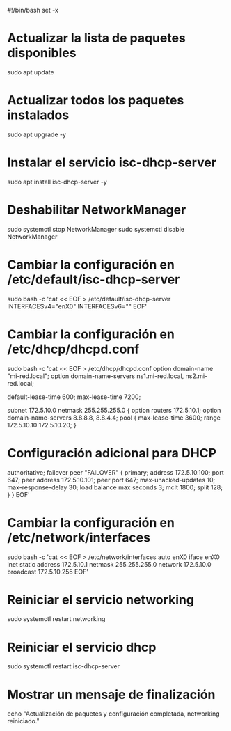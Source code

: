 #!/bin/bash
set -x
 
# Actualizar la lista de paquetes disponibles
sudo apt update

# Actualizar todos los paquetes instalados
sudo apt upgrade -y

# Instalar el servicio isc-dhcp-server
sudo apt install isc-dhcp-server -y

# Deshabilitar NetworkManager
sudo systemctl stop NetworkManager
sudo systemctl disable NetworkManager

# Cambiar la configuración en /etc/default/isc-dhcp-server
sudo bash -c 'cat << EOF > /etc/default/isc-dhcp-server
INTERFACESv4="enX0"
INTERFACESv6=""
EOF'

# Cambiar la configuración en /etc/dhcp/dhcpd.conf
sudo bash -c 'cat << EOF > /etc/dhcp/dhcpd.conf
option domain-name "mi-red.local";
option domain-name-servers ns1.mi-red.local, ns2.mi-red.local;

default-lease-time 600;
max-lease-time 7200;

subnet 172.5.10.0 netmask 255.255.255.0 {
  option routers 172.5.10.1;
  option domain-name-servers 8.8.8.8, 8.8.4.4;
  pool {
    max-lease-time 3600;
    range 172.5.10.10 172.5.10.20;
  }
  # Configuración adicional para DHCP
  authoritative;
  failover peer "FAILOVER" {
    primary;
    address 172.5.10.100;
    port 647;
    peer address 172.5.10.101;
    peer port 647;
    max-unacked-updates 10;
    max-response-delay 30;
    load balance max seconds 3;
    mclt 1800;
    split 128;
  }
}
EOF'

# Cambiar la configuración en /etc/network/interfaces
sudo bash -c 'cat << EOF > /etc/network/interfaces
auto enX0
iface enX0 inet static
        address 172.5.10.1
        netmask 255.255.255.0
        network 172.5.10.0
        broadcast 172.5.10.255
EOF'

# Reiniciar el servicio networking
sudo systemctl restart networking

# Reiniciar el servicio dhcp
sudo systemctl restart isc-dhcp-server

# Mostrar un mensaje de finalización
echo "Actualización de paquetes y configuración completada, networking reiniciado."
